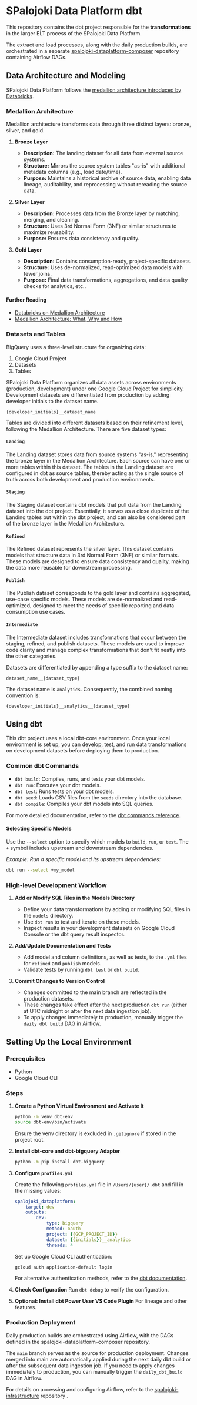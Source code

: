 # SPalojoki Data Platform dbt

This repository contains the dbt project responsible for the **transformations** in the larger ELT process of the SPalojoki Data Platform.

The extract and load processes, along with the daily production builds, are orchestrated in a separate [spalojoki-dataplatform-composer](https://github.com/SPalojoki/spalojoki-dataplatform-composer) repository containing Airflow DAGs.

## Data Architecture and Modeling

SPalojoki Data Platform follows the [medallion architecture introduced by Databricks](https://www.databricks.com/glossary/medallion-architecture).

### Medallion Architecture

Medallion architecture transforms data through three distinct layers: bronze, silver, and gold.

1. **Bronze Layer**
    - **Description:** The landing dataset for all data from external source systems.
    - **Structure:** Mirrors the source system tables "as-is" with additional metadata columns (e.g., load date/time).
    - **Purpose:** Maintains a historical archive of source data, enabling data lineage, auditability, and reprocessing without rereading the source data.

2. **Silver Layer**
    - **Description:** Processes data from the Bronze layer by matching, merging, and cleaning.
    - **Structure:** Uses 3rd Normal Form (3NF) or similar structures to maximize reusability.
    - **Purpose:** Ensures data consistency and quality.

3. **Gold Layer**
    - **Description:** Contains consumption-ready, project-specific datasets.
    - **Structure:** Uses de-normalized, read-optimized data models with fewer joins.
    - **Purpose:** Final data transformations, aggregations, and data quality checks for analytics, etc..

#### Further Reading
- [Databricks on Medallion Architecture](https://www.databricks.com/glossary/medallion-architecture)
- [Medallion Architecture: What, Why and How](https://medium.com/@junshan0/medallion-architecture-what-why-and-how-ce07421ef06f)

### Datasets and Tables

BigQuery uses a three-level structure for organizing data:
1. Google Cloud Project
2. Datasets
3. Tables

SPalojoki Data Platform organizes all data assets across environments (production, development) under one Google Cloud Project for simplicity. Development datasets are differentiated from production by adding developer initials to the dataset name.

```
{developer_initials}__dataset_name
```

Tables are divided into different datasets based on their refinement level, following the Medallion Architecture. There are five dataset types:

#### `Landing`

The Landing dataset stores data from source systems "as-is," representing the bronze layer in the Medallion Architecture. Each source can have one or more tables within this dataset. The tables in the Landing dataset are configured in dbt as source tables, thereby acting as the single source of truth across both development and production environments.

#### `Staging`

The Staging dataset contains dbt models that pull data from the Landing dataset into the dbt project. Essentially, it serves as a close duplicate of the Landing tables but within the dbt project, and can also be considered part of the bronze layer in the Medallion Architecture.

#### `Refined`

The Refined dataset represents the silver layer. This dataset contains models that structure data in 3rd Normal Form (3NF) or similar formats. These models are designed to ensure data consistency and quality, making the data more reusable for downstream processing.

#### `Publish`

The Publish dataset corresponds to the gold layer and contains aggregated, use-case specific models. These models are de-normalized and read-optimized, designed to meet the needs of specific reporting and data consumption use cases.

#### `Intermediate`

The Intermediate dataset includes transformations that occur between the staging, refined, and publish datasets. These models are used to improve code clarity and manage complex transformations that don't fit neatly into the other categories.

Datasets are differentiated by appending a type suffix to the dataset name:

```
dataset_name__{dataset_type}
```

The dataset name is `analytics`. Consequently, the combined naming convention is:

```
{developer_initials}__analytics__{dataset_type}
```

## Using dbt

This dbt project uses a local dbt-core environment. Once your local environment is set up, you can develop, test, and run data transformations on development datasets before deploying them to production.

### Common dbt Commands

- `dbt build`: Compiles, runs, and tests your dbt models.
- `dbt run`: Executes your dbt models.
- `dbt test`: Runs tests on your dbt models.
- `dbt seed`: Loads CSV files from the `seeds` directory into the database.
- `dbt compile`: Compiles your dbt models into SQL queries.

For more detailed documentation, refer to the [dbt commands reference](https://docs.getdbt.com/reference/dbt-commands).

#### Selecting Specific Models

Use the `--select` option to specify which models to `build`, `run`, or `test`. The `+` symbol includes upstream and downstream dependencies.

*Example: Run a specific model and its upstream dependencies:*

```sh
dbt run --select +my_model
```

### High-level Development Workflow

1. **Add or Modify SQL Files in the Models Directory**
    - Define your data transformations by adding or modifying SQL files in the `models` directory.
    - Use `dbt run` to test and iterate on these models.
    - Inspect results in your development datasets on Google Cloud Console or the dbt query result inspector.

2. **Add/Update Documentation and Tests**
    - Add model and column definitions, as well as tests, to the `.yml` files for `refined` and `publish` models.
    - Validate tests by running `dbt test` or `dbt build`.

3. **Commit Changes to Version Control**
    - Changes committed to the main branch are reflected in the production datasets.
    - These changes take effect after the next production `dbt run` (either at UTC midnight or after the next data ingestion job).
    - To apply changes immediately to production, manually trigger the `daily dbt build` DAG in Airflow.

## Setting Up the Local Environment

### Prerequisites

- Python
- Google Cloud CLI

### Steps

1. **Create a Python Virtual Environment and Activate It**
    ```sh
    python -m venv dbt-env
    source dbt-env/bin/activate
    ```

    Ensure the venv directory is excluded in `.gitignore` if stored in the project root.

2. **Install dbt-core and dbt-bigquery Adapter**
    ```sh
    python -m pip install dbt-bigquery
    ```

3. **Configure `profiles.yml`**

    Create the following `profiles.yml` file in `/Users/{user}/.dbt` and fill in the missing values:
    ```yaml
    spalojoki_dataplatform:
        target: dev
        outputs:
            dev:
                type: bigquery
                method: oauth
                project: {{GCP_PROJECT_ID}}
                dataset: {{initials}}__analytics
                threads: 4
    ```

    Set up Google Cloud CLI authentication:
    ```sh
    gcloud auth application-default login
    ```

    For alternative authentication methods, refer to the [dbt documentation](https://docs.getdbt.com/docs/core/connect-data-platform/bigquery-setup).

4. **Check Configuration**
    Run `dbt debug` to verify the configuration.

5. **Optional: Install dbt Power User VS Code Plugin**
    For lineage and other features.

### Production Deployment

Daily production builds are orchestrated using Airflow, with the DAGs defined in the spalojoki-dataplatform-composer repository.

The `main` branch serves as the source for production deployment. Changes merged into main are automatically applied during the next daily dbt build or after the subsequent data ingestion job. If you need to apply changes immediately to production, you can manually trigger the `daily_dbt_build` DAG in Airflow.

For details on accessing and configuring Airflow, refer to the [spalojoki-infrastructure](https://github.com/SPalojoki/spalojoki-infrastructure) repository .